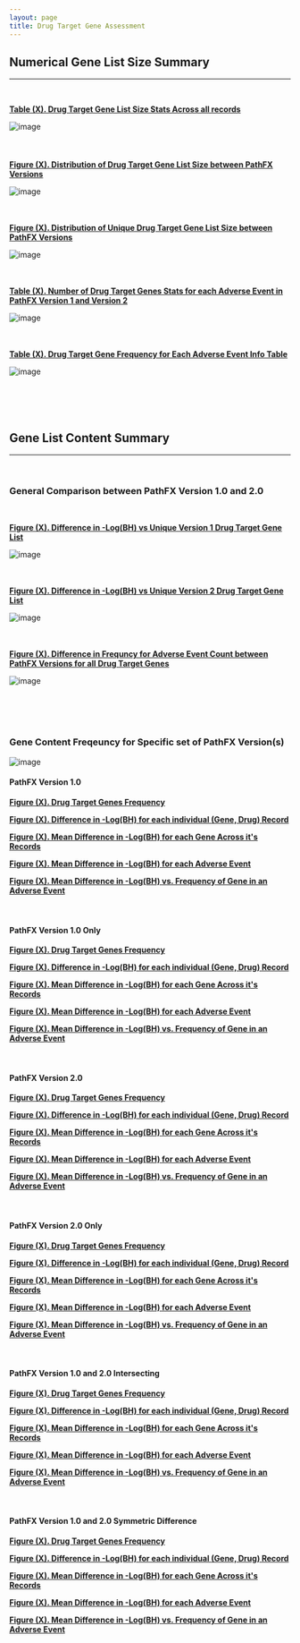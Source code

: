 ```yaml
---
layout: page
title: Drug Target Gene Assessment
---
```


## Numerical Gene List Size Summary   
---------------------------------------------------------------------------
<br />  

[**Table (X). Drug Target Gene List Size Stats Across all records**](https://github.com/aryastark5/web_bench/blob/gh-pages/display_files/drug_target_gene_content_pathfx_version_comparison_info_folder/all_records_drug_target_gene_stats_table.csv)
<br />  

![image](display_files/drug_target_gene_content_pathfx_version_comparison_info_folder/all_records_drug_target_gene_stats_table.png)
<br />  
<br />  
[**Figure (X). Distribution of Drug Target Gene List Size between PathFX Versions**](https://htmlpreview.github.io/?https://github.com/aryastark5/web_bench/blob/gh-pages/display_files/drug_target_gene_content_pathfx_version_comparison_info_folder/Distribution_of_Drug_Target_Gene_List_Size_between_PathFX_Versions.html)
<br />  

![image](display_files/drug_target_gene_content_pathfx_version_comparison_info_folder/Distribution_of_Drug_Target_Gene_List_Size_between_PathFX_Versions.png)
<br />  
<br />  

[**Figure (X). Distribution of Unique Drug Target Gene List Size between PathFX Versions**](https://htmlpreview.github.io/?https://github.com/aryastark5/web_bench/blob/gh-pages/display_files/drug_target_gene_content_pathfx_version_comparison_info_folder/Distribution_of_Unique_Drug_Target_Gene_List_Size_between_PathFX_Versions.html)
<br />  

![image](display_files/drug_target_gene_content_pathfx_version_comparison_info_folder/Distribution_of_Unique_Drug_Target_Gene_List_Size_between_PathFX_Versions.png)
<br />  
<br />  

[**Table (X). Number of Drug Target Genes Stats for each Adverse Event in PathFX Version 1 and Version 2**](https://github.com/aryastark5/web_bench/blob/gh-pages/display_files/drug_target_gene_content_pathfx_version_comparison_info_folder/num_drug_target_genes_stats_table.csv)
<br />  

![image](display_files/drug_target_gene_content_pathfx_version_comparison_info_folder/num_drug_target_genes_stats_table.png)
<br />  
<br />  

[**Table (X). Drug Target Gene Frequency for Each Adverse Event Info Table**](https://github.com/aryastark5/web_bench/blob/gh-pages/display_files/drug_target_gene_content_pathfx_version_comparison_info_folder/drug_target_genes_version_count_info_table.csv)
<br />  

![image](display_files/drug_target_gene_content_pathfx_version_comparison_info_folder/version_gene_count_comparison/drug_target_genes_version_count_info_table.png)
<br />  
<br />  
<br />  

## Gene List Content Summary   
---------------------------------------------------------------------------
<br />  

### General Comparison between PathFX Version 1.0 and 2.0
<br />  

[**Figure (X). Difference in -Log(BH) vs Unique Version 1 Drug Target Gene List**](https://github.com/aryastark5/web_bench/blob/gh-pages/display_files/drug_target_gene_content_pathfx_version_comparison_info_folder/Difference_in_-Log_Benjamini-Hochberg_vs_Unique_Version_1_Drug_Target_Gene_List.html)
<br />  

![image](display_files/drug_target_gene_content_pathfx_version_comparison_info_folder/Difference_in_-Log_Benjamini-Hochberg_vs_Unique_Version_1_Drug_Target_Gene_List.png)
<br />  
<br />  

[**Figure (X). Difference in -Log(BH) vs Unique Version 2 Drug Target Gene List**](https://github.com/aryastark5/web_bench/blob/gh-pages/display_files/drug_target_gene_content_pathfx_version_comparison_info_folder/Difference_in_-Log_Benjamini-Hochberg_vs_Unique_Version_1_Drug_Target_Gene_List.html)
 
![image](display_files/drug_target_gene_content_pathfx_version_comparison_info_folder/Difference_in_-Log_Benjamini-Hochberg_vs_Unique_Version_1_Drug_Target_Gene_List.png)
<br />  
<br />  

[**Figure (X). Difference in Frequncy for Adverse Event Count between PathFX Versions for all Drug Target Genes**](display_files/drug_target_gene_content_pathfx_version_comparison_info_folder/version_gene_count_comparison/Difference_in_Frequncy_for_Adverse_Event_Count_between_PathFX_Versions_for_all_Drug_Target_Genes.html)
<br />  

![image](display_files/drug_target_gene_content_pathfx_version_comparison_info_folder/version_gene_count_comparison/Difference_in_Frequncy_for_Adverse_Event_Count_between_PathFX_Versions_for_all_Drug_Target_Genes.png)
<br />  
<br />  
<br />  

### Gene Content Freqeuncy for Specific set of PathFX Version(s)

![image](display_files/drug_target_gene_content_pathfx_version_comparison_info_folder/gene_frequency/sample.png)
<br />  

#### PathFX Version 1.0 

[**Figure (X). Drug Target Genes Frequency**](https://htmlpreview.github.io/?https://github.com/aryastark5/web_bench/blob/gh-pages/display_files/drug_target_gene_content_pathfx_version_comparison_info_folder/gene_frequency/drug_target_genes_version_1/drug_target_genes_version_1_Gene_Frequency.html)

[**Figure (X). Difference in -Log(BH) for each individual (Gene, Drug) Record**](https://htmlpreview.github.io/?https://github.com/aryastark5/web_bench/blob/gh-pages/display_files/drug_target_gene_content_pathfx_version_comparison_info_folder/gene_frequency/drug_target_genes_version_1/drug_target_genes_version_1_Difference_in_-log_BH_for_each_individual_Gene-Drug_Record.html)

[**Figure (X). Mean Difference in -Log(BH) for each Gene Across it's Records**](https://htmlpreview.github.io/?https://github.com/aryastark5/web_bench/blob/gh-pages/display_files/drug_target_gene_content_pathfx_version_comparison_info_folder/gene_frequency/drug_target_genes_version_1/drug_target_genes_version_1_Mean_-log_BH_Difference_of_a_Gene_across_all_records.html)

[**Figure (X). Mean Difference in -Log(BH) for each Adverse Event**](https://htmlpreview.github.io/?https://github.com/aryastark5/web_bench/blob/gh-pages/display_files/drug_target_gene_content_pathfx_version_comparison_info_folder/gene_frequency/drug_target_genes_version_1/drug_target_genes_version_1_Mean_-log_BH_Difference_of_a_Gene_for_a_specific_Adverse_Event.html)

[**Figure (X). Mean Difference in -Log(BH) vs. Frequency of Gene in an Adverse Event**](https://htmlpreview.github.io/?https://github.com/aryastark5/web_bench/blob/gh-pages/display_files/drug_target_gene_content_pathfx_version_comparison_info_folder/gene_frequency/drug_target_genes_version_1/drug_target_genes_version_1_Mean_-log_BH_Difference_vs_Adverse_Event_Count_of_a_specific_Gene.html) 
<br />  
<br />  

#### PathFX Version 1.0 Only

[**Figure (X). Drug Target Genes Frequency**](https://htmlpreview.github.io/?https://github.com/aryastark5/web_bench/blob/gh-pages/display_files/drug_target_gene_content_pathfx_version_comparison_info_folder/gene_frequency/drug_target_genes_version_1_only/drug_target_genes_version_1_only_Gene_Frequency.html)

[**Figure (X). Difference in -Log(BH) for each individual (Gene, Drug) Record**](https://htmlpreview.github.io/?https://github.com/aryastark5/web_bench/blob/gh-pages/display_files/drug_target_gene_content_pathfx_version_comparison_info_folder/gene_frequency/drug_target_genes_version_1_only/drug_target_genes_version_1_only_Difference_in_-log_BH_for_each_individual_Gene-Drug_Record.html)

[**Figure (X). Mean Difference in -Log(BH) for each Gene Across it's Records**](https://htmlpreview.github.io/?https://github.com/aryastark5/web_bench/blob/gh-pages/display_files/drug_target_gene_content_pathfx_version_comparison_info_folder/gene_frequency/drug_target_genes_version_1_only/drug_target_genes_version_1_only_Mean_-log_BH_Difference_of_a_Gene_across_all_records.html)

[**Figure (X). Mean Difference in -Log(BH) for each Adverse Event**](https://htmlpreview.github.io/?https://github.com/aryastark5/web_bench/blob/gh-pages/display_files/drug_target_gene_content_pathfx_version_comparison_info_folder/gene_frequency/drug_target_genes_version_1_only/drug_target_genes_version_1_only_Mean_-log_BH_Difference_of_a_Gene_for_a_specific_Adverse_Event.html)

[**Figure (X). Mean Difference in -Log(BH) vs. Frequency of Gene in an Adverse Event**](https://htmlpreview.github.io/?https://github.com/aryastark5/web_bench/blob/gh-pages/display_files/drug_target_gene_content_pathfx_version_comparison_info_folder/gene_frequency/drug_target_genes_version_1_only/drug_target_genes_version_1_only_Mean_-log_BH_Difference_vs_Adverse_Event_Count_of_a_specific_Gene.html)
<br />  
<br />  

#### PathFX Version 2.0

[**Figure (X). Drug Target Genes Frequency**](https://htmlpreview.github.io/?https://github.com/aryastark5/web_bench/blob/gh-pages/display_files/drug_target_gene_content_pathfx_version_comparison_info_folder/gene_frequency/drug_target_genes_version_2/drug_target_genes_version_2_Gene_Frequency.html)

[**Figure (X). Difference in -Log(BH) for each individual (Gene, Drug) Record**](https://htmlpreview.github.io/?https://github.com/aryastark5/web_bench/blob/gh-pages/display_files/drug_target_gene_content_pathfx_version_comparison_info_folder/gene_frequency/drug_target_genes_version_2/drug_target_genes_version_2_Difference_in_-log_BH_for_each_individual_Gene-Drug_Record.html)

[**Figure (X). Mean Difference in -Log(BH) for each Gene Across it's Records**](https://htmlpreview.github.io/?https://github.com/aryastark5/web_bench/blob/gh-pages/display_files/drug_target_gene_content_pathfx_version_comparison_info_folder/gene_frequency/drug_target_genes_version_2/drug_target_genes_version_2_Mean_-log_BH_Difference_of_a_Gene_across_all_records.html)

[**Figure (X). Mean Difference in -Log(BH) for each Adverse Event**](https://htmlpreview.github.io/?https://github.com/aryastark5/web_bench/blob/gh-pages/display_files/drug_target_gene_content_pathfx_version_comparison_info_folder/gene_frequency/drug_target_genes_version_2/drug_target_genes_version_2_Mean_-log_BH_Difference_of_a_Gene_for_a_specific_Adverse_Event.html)

[**Figure (X). Mean Difference in -Log(BH) vs. Frequency of Gene in an Adverse Event**](https://htmlpreview.github.io/?https://github.com/aryastark5/web_bench/blob/gh-pages/display_files/drug_target_gene_content_pathfx_version_comparison_info_folder/gene_frequency/drug_target_genes_version_2/drug_target_genes_version_2_Mean_-log_BH_Difference_vs_Adverse_Event_Count_of_a_specific_Gene.html)
<br />  
<br />  

#### PathFX Version 2.0 Only

[**Figure (X). Drug Target Genes Frequency**](https://htmlpreview.github.io/?https://github.com/aryastark5/web_bench/blob/gh-pages/display_files/drug_target_gene_content_pathfx_version_comparison_info_folder/gene_frequency/drug_target_genes_version_2_only/drug_target_genes_version_2_only_Gene_Frequency.html)

[**Figure (X). Difference in -Log(BH) for each individual (Gene, Drug) Record**](https://htmlpreview.github.io/?https://github.com/aryastark5/web_bench/blob/gh-pages/display_files/drug_target_gene_content_pathfx_version_comparison_info_folder/gene_frequency/drug_target_genes_version_2_only/drug_target_genes_version_2_only_Difference_in_-log_BH_for_each_individual_Gene-Drug_Record.html)

[**Figure (X). Mean Difference in -Log(BH) for each Gene Across it's Records**](https://htmlpreview.github.io/?https://github.com/aryastark5/web_bench/blob/gh-pages/display_files/drug_target_gene_content_pathfx_version_comparison_info_folder/gene_frequency/drug_target_genes_version_2_only/drug_target_genes_version_2_only_Mean_-log_BH_Difference_of_a_Gene_across_all_records.html)

[**Figure (X). Mean Difference in -Log(BH) for each Adverse Event**](https://htmlpreview.github.io/?https://github.com/aryastark5/web_bench/blob/gh-pages/display_files/drug_target_gene_content_pathfx_version_comparison_info_folder/gene_frequency/drug_target_genes_version_2_only/drug_target_genes_version_2_only_Mean_-log_BH_Difference_of_a_Gene_for_a_specific_Adverse_Event.html)

[**Figure (X). Mean Difference in -Log(BH) vs. Frequency of Gene in an Adverse Event**](https://htmlpreview.github.io/?https://github.com/aryastark5/web_bench/blob/gh-pages/display_files/drug_target_gene_content_pathfx_version_comparison_info_folder/gene_frequency/drug_target_genes_version_2_only/drug_target_genes_version_2_only_Mean_-log_BH_Difference_vs_Adverse_Event_Count_of_a_specific_Gene.html)
<br />  
<br />  

#### PathFX Version 1.0 and 2.0 Intersecting

[**Figure (X). Drug Target Genes Frequency**](https://htmlpreview.github.io/?https://github.com/aryastark5/web_bench/blob/gh-pages/display_files/drug_target_gene_content_pathfx_version_comparison_info_folder/gene_frequency/drug_target_genes_version_1_and_2_intersecting/drug_target_genes_version_1_and_2_intersecting_Gene_Frequency.html)

[**Figure (X). Difference in -Log(BH) for each individual (Gene, Drug) Record**](https://htmlpreview.github.io/?https://github.com/aryastark5/web_bench/blob/gh-pages/display_files/drug_target_gene_content_pathfx_version_comparison_info_folder/gene_frequency/drug_target_genes_version_1_and_2_intersecting/drug_target_genes_version_1_and_2_intersecting_Difference_in_-log_BH_for_each_individual_Gene-Drug_Record.html)

[**Figure (X). Mean Difference in -Log(BH) for each Gene Across it's Records**](https://htmlpreview.github.io/?https://github.com/aryastark5/web_bench/blob/gh-pages/display_files/drug_target_gene_content_pathfx_version_comparison_info_folder/gene_frequency/drug_target_genes_version_1_and_2_intersecting/drug_target_genes_version_1_and_2_intersecting_Mean_-log_BH_Difference_of_a_Gene_across_all_records.html)

[**Figure (X). Mean Difference in -Log(BH) for each Adverse Event**](https://htmlpreview.github.io/?https://github.com/aryastark5/web_bench/blob/gh-pages/display_files/drug_target_gene_content_pathfx_version_comparison_info_folder/gene_frequency/drug_target_genes_version_1_and_2_intersecting/drug_target_genes_version_1_and_2_intersecting_Mean_-log_BH_Difference_of_a_Gene_for_a_specific_Adverse_Event.html)

[**Figure (X). Mean Difference in -Log(BH) vs. Frequency of Gene in an Adverse Event**](https://htmlpreview.github.io/?https://github.com/aryastark5/web_bench/blob/gh-pages/display_files/drug_target_gene_content_pathfx_version_comparison_info_folder/gene_frequency/drug_target_genes_version_1_and_2_intersecting/drug_target_genes_version_1_and_2_intersecting_Mean_-log_BH_Difference_vs_Adverse_Event_Count_of_a_specific_Gene.html)
<br />  
<br />  

#### PathFX Version 1.0 and 2.0 Symmetric Difference

[**Figure (X). Drug Target Genes Frequency**](https://htmlpreview.github.io/?https://github.com/aryastark5/web_bench/blob/gh-pages/display_files/drug_target_gene_content_pathfx_version_comparison_info_folder/gene_frequency/drug_target_genes_version_1_and_2_symmetric_difference/drug_target_genes_version_1_and_2_symmetric_difference_Gene_Frequency.html)

[**Figure (X). Difference in -Log(BH) for each individual (Gene, Drug) Record**](https://htmlpreview.github.io/?https://github.com/aryastark5/web_bench/blob/gh-pages/display_files/drug_target_gene_content_pathfx_version_comparison_info_folder/gene_frequency/drug_target_genes_version_1_and_2_symmetric_difference/drug_target_genes_version_1_and_2_symmetric_difference_Difference_in_-log_BH_for_each_individual_Gene-Drug_Record.html)

[**Figure (X). Mean Difference in -Log(BH) for each Gene Across it's Records**](https://htmlpreview.github.io/?https://github.com/aryastark5/web_bench/blob/gh-pages/display_files/drug_target_gene_content_pathfx_version_comparison_info_folder/gene_frequency/drug_target_genes_version_1_and_2_symmetric_difference/drug_target_genes_version_1_and_2_symmetric_difference_Mean_-log_BH_Difference_of_a_Gene_across_all_records.html)

[**Figure (X). Mean Difference in -Log(BH) for each Adverse Event**](https://htmlpreview.github.io/?https://github.com/aryastark5/web_bench/blob/gh-pages/display_files/drug_target_gene_content_pathfx_version_comparison_info_folder/gene_frequency/drug_target_genes_version_1_and_2_symmetric_difference/drug_target_genes_version_1_and_2_symmetric_difference_Mean_-log_BH_Difference_of_a_Gene_for_a_specific_Adverse_Event.html)

[**Figure (X). Mean Difference in -Log(BH) vs. Frequency of Gene in an Adverse Event**](https://htmlpreview.github.io/?https://github.com/aryastark5/web_bench/blob/gh-pages/display_files/drug_target_gene_content_pathfx_version_comparison_info_folder/gene_frequency/drug_target_genes_version_1_and_2_symmetric_difference/drug_target_genes_version_1_and_2_symmetric_difference_Mean_-log_BH_Difference_vs_Adverse_Event_Count_of_a_specific_Gene.html)
<br />  



